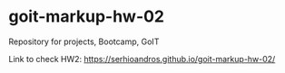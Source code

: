 # goit-markup-hw-02
Repository for projects, Bootcamp, GoIT

Link to check HW2:
https://serhioandros.github.io/goit-markup-hw-02/
